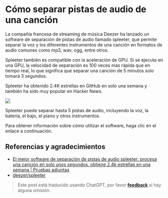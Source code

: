 # Cómo separar pistas de audio de una canción

La compañía francesa de streaming de música Deezer ha lanzado un software de separación de pistas de audio llamado spleeter, que permite separar la voz y los diferentes instrumentos de una canción en formatos de audio comunes como mp3, wav, ogg, entre otros.

Spleeter también es compatible con la aceleración de GPU. Si se ejecuta en una GPU, la velocidad de separación es 100 veces más rápida que en tiempo real, lo que significa que separar una canción de 5 minutos solo tomará 3 segundos.

Spleeter ha obtenido 2.4K estrellas en GitHub en solo una semana y también ha sido muy popular en Hacker News.

![](https://wiki-media-1253965369.cos.ap-guangzhou.myqcloud.com/img/20200226183140.png)

Spleeter puede separar hasta 5 pistas de audio, incluyendo la voz, la batería, el bajo, el piano y otros instrumentos.

Para obtener información sobre cómo utilizar el software, haga clic en el enlace a continuación.

## Referencias y agradecimientos

- [El mejor software de separación de pistas de audio spleeter: procesa una canción en solo unos segundos, obtiene 2.4k estrellas en una semana | Pruebas adjuntas](https://mp.weixin.qq.com/s?__biz=MzIzNjc1NzUzMw==&mid=2247532681&idx=3&sn=c7bc26f0213fa0312a786fa2fd465f5b&chksm=e8d0f7fbdfa77eed70625a42c2ad800574fe301952a444cb3dd35673e53ea3e752e8bf49c2ba&mpshare=1&scene=1&srcid=0226sB3EJ9huMA0id2uBucus&sharer_sharetime=1582712814438&sharer_shareid=57baeb2b96d0cff9b17ac2c15b36602b&key=978925f044652b73b66c4df54323f27d8f5109365d82bdd9f7e6d4a616679c8d9e6375c8c749d7439727c84f8725549aa2e6f5ec7d67f9d0f997654aaa3fb044d7fdc7f1e5ce534ca1f5e79222d48b3e&ascene=1&uin=MTk5MDUwOTA0Mg%3D%3D&devicetype=Windows+10&version=62080079&lang=zh_CN&exportkey=AwWV8jvw4L2hSmy%2BVK7JL7k%3D&pass_ticket=%2B%2Fs5mqUBkUbYMJV1cZ6LLdT4rpwnoGiQAvz1QyQpMhfrKWb9GbpDgnop6Filiqkd)
- [deezer/spleeter](https://github.com/deezer/spleeter)

> Este post está traducido usando ChatGPT, por favor [**feedback**](https://github.com/linyuxuanlin/Wiki_MkDocs/issues/new) si hay alguna omisión.
